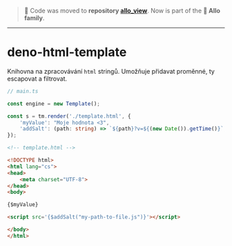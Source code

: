 > 💬 Code was moved to **repository [allo_view](https://github.com/adamjosefus/allo_views)**. Now is part of the **🦕 Allo family**.

---

# deno-html-template

Knihovna na zpracovávání `html` stringů. Umožňuje přidavat proměnné, ty escapovat a filtrovat.

```ts
// main.ts

const engine = new Template();

const s = tm.render('./template.html', {
    'myValue': "Moje hodnota <3",
    'addSalt': (path: string) => `${path}?v=${(new Date()).getTime()}`,
});
```


```html
<!-- template.html -->

<!DOCTYPE html>
<html lang="cs">
<head>
    <meta charset="UTF-8">
</head>
<body>

{$myValue}

<script src='{$addSalt("my-path-to-file.js")}'></script>

</body>
</html>
```
